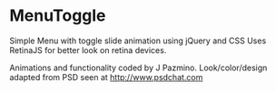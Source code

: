 # MenuToggle
Simple Menu with toggle slide animation using jQuery and CSS
Uses RetinaJS for better look on retina devices.

Animations and functionality coded by J Pazmino.
Look/color/design adapted from PSD seen at http://www.psdchat.com
